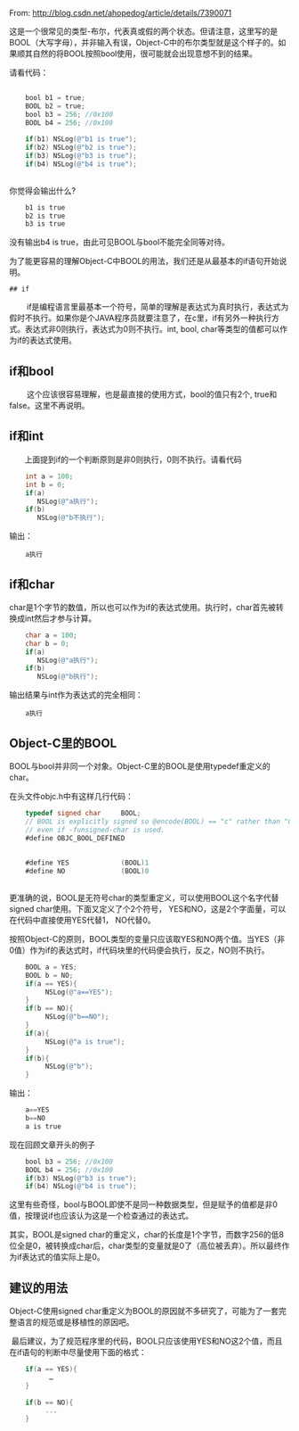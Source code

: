 From: <http://blog.csdn.net/ahopedog/article/details/7390071>

这是一个很常见的类型-布尔，代表真或假的两个状态。但请注意，这里写的是BOOL（大写字母），并非输入有误，Object-C中的布尔类型就是这个样子的。如果顺其自然的将BOOL按照bool使用，很可能就会出现意想不到的结果。 

请看代码： 

```objective-c
    
    bool b1 = true;
    BOOL b2 = true;
    bool b3 = 256; //0x100
    BOOL b4 = 256; //0x100
            
    if(b1) NSLog(@"b1 is true");
    if(b2) NSLog(@"b2 is true");
    if(b3) NSLog(@"b3 is true");
    if(b4) NSLog(@"b4 is true");
    
```

你觉得会输出什么? 
    
```objective-c
    b1 is true
    b2 is true
    b3 is true
```

  


没有输出b4 is true，由此可见BOOL与bool不能完全同等对待。 

为了能更容易的理解Object-C中BOOL的用法，我们还是从最基本的if语句开始说明。 

```
## if 
```

        if是编程语言里最基本一个符号，简单的理解是表达式为真时执行，表达式为假时不执行。如果你是个JAVA程序员就要注意了，在c里，if有另外一种执行方式。表达式非0则执行，表达式为0则不执行。int, bool, char等类型的值都可以作为if的表达式使用。 


## **if和bool**

        这个应该很容易理解，也是最直接的使用方式，bool的值只有2个, true和false。这里不再说明。 

## **if和int**

       上面提到if的一个判断原则是非0则执行，0则不执行。请看代码 
```objective-c
    int a = 100;
    int b = 0;
    if(a)
       NSLog(@"a执行");
    if(b)
       NSLog(@"b不执行");
```

输出： 
```
    a执行
```

## if和char

char是1个字节的数值，所以也可以作为if的表达式使用。执行时，char首先被转换成int然后才参与计算。
```objective-c
    char a = 100;
    char b = 0;
    if(a)
       NSLog(@"a执行");
    if(b)
       NSLog(@"b执行");
```
    

  


输出结果与int作为表达式的完全相同： 
```
    a执行
```

## Object-C里的BOOL 

BOOL与bool并非同一个对象。Object-C里的BOOL是使用typedef重定义的char。 

在头文件objc.h中有这样几行代码： 
```objective-c
    typedef signed char     BOOL; 
    // BOOL is explicitly signed so @encode(BOOL) == "c" rather than "C" 
    // even if -funsigned-char is used.
    #define OBJC_BOOL_DEFINED
    
    
    #define YES             (BOOL)1
    #define NO              (BOOL)0
    
```

  


更准确的说，BOOL是无符号char的类型重定义，可以使用BOOL这个名字代替signed char使用。下面又定义了个2个符号， YES和NO，这是2个字面量，可以在代码中直接使用YES代替1， NO代替0。 

按照Object-C的原则，BOOL类型的变量只应该取YES和NO两个值。当YES（非0值）作为if的表达式时，if代码块里的代码便会执行，反之，NO则不执行。
```objective-c
    BOOL a = YES;
    BOOL b = NO;
    if(a == YES){
         NSLog(@"a==YES");
    }
    if(b == NO){
         NSLog(@"b==NO");
    }
    if(a){
         NSLog(@"a is true");
    }
    if(b){
         NSLog(@"b");
    }
```
    

输出： 
```objective-c
    a==YES
    b==NO
    a is true
```

  


现在回顾文章开头的例子 
```objective-c
    bool b3 = 256; //0x100
    BOOL b4 = 256; //0x100
    if(b3) NSLog(@"b3 is true");
    if(b4) NSLog(@"b4 is true");
```
    

  


这里有些奇怪，bool与BOOL即使不是同一种数据类型，但是赋予的值都是非0值，按理说if也应该认为这是一个检查通过的表达式。 

其实，BOOL是signed char的重定义，char的长度是1个字节，而数字256的低8位全是0，被转换成char后，char类型的变量就是0了（高位被丢弃）。所以最终作为if表达式的值实际上是0。 

  


## 建议的用法 

Object-C使用signed char重定义为BOOL的原因就不多研究了，可能为了一套完整语言的规范或是移植性的原因吧。 

 最后建议，为了规范程序里的代码，BOOL只应该使用YES和NO这2个值，而且在if语句的判断中尽量使用下面的格式： 
```objective-c
    if(a == YES){
          …
    }
    
    if(b == NO){
         ...
    }
```
